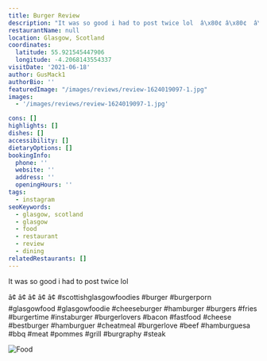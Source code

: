```yaml
---
title: Burger Review
description: "It was so good i had to post twice lol  â\x80¢ â\x80¢  â\x80¢  â\x80¢  â\x80¢  #scottishglasgowfoodies #burger #burgerporn #glasgowfood #glasgowfoodie #cheeseburger #hamburger #burgers #fries #bu"
restaurantName: null
location: Glasgow, Scotland
coordinates:
  latitude: 55.921545447906
  longitude: -4.2068143554337
visitDate: '2021-06-18'
author: GusMack1
authorBio: ''
featuredImage: "/images/reviews/review-1624019097-1.jpg"
images:
  - '/images/reviews/review-1624019097-1.jpg'

cons: []
highlights: []
dishes: []
accessibility: []
dietaryOptions: []
bookingInfo:
  phone: ''
  website: ''
  address: ''
  openingHours: ''
tags:
  - instagram
seoKeywords:
  - glasgow, scotland
  - glasgow
  - food
  - restaurant
  - review
  - dining
relatedRestaurants: []
---
```


It was so good i had to post twice lol

â¢
â¢ 
â¢ 
â¢ 
â¢ 
#scottishglasgowfoodies #burger #burgerporn #glasgowfood #glasgowfoodie #cheeseburger #hamburger #burgers #fries #burgertime #instaburger #burgerlovers #bacon #fastfood #cheese #bestburger #hamburguer #cheatmeal #burgerlove #beef #hamburguesa #bbq #meat #pommes #grill #burgraphy #steak

![Food](/images/reviews/review-1624019097-1.jpg)
